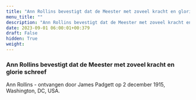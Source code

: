 ```yaml
---
title: "Ann Rollins bevestigt dat de Meester met zoveel kracht en glorie schreef"
menu_title: ""
description: "Ann Rollins bevestigt dat de Meester met zoveel kracht en glorie schreef"
date: 2023-09-01 06:00:01+00:379
draft: False
hidden: True
weight:
---
```

### Ann Rollins bevestigt dat de Meester met zoveel kracht en glorie schreef

Ann Rollins - ontvangen door James Padgett op 2 december 1915, Washington, DC, USA.
